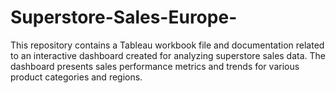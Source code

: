 # Superstore-Sales-Europe-
This repository contains a Tableau workbook file and documentation related to an interactive dashboard created for analyzing superstore sales data. The dashboard presents sales performance metrics and trends for various product categories and regions.
